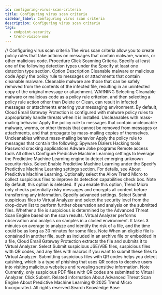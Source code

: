 ```yaml
---
id: configuring-virus-scan-criteria
title: Configuring virus scan criteria
sidebar_label: Configuring virus scan criteria
description: Configuring virus scan criteria
tags:
  - endpoint-security
  - trend-vision-one
---
```


/*<![CDATA[*/ $('#title').html($('meta[name=map-description]').attr('content')); /*]]>*/ Configuring virus scan criteria The virus scan criteria allow you to create policy rules that take actions on messages that contain malware, worms, or other malicious code. Procedure Click Scanning Criteria. Specify at least one of the following detection types under the Specify at least one detection type section. Option Description Cleanable malware or malicious code Apply the policy rule to messages or attachments that contain cleanable malware. Cleanable malware are those that can be safely removed from the contents of the infected file, resulting in an uninfected copy of the original message or attachment. WARNING Selecting Cleanable malware or malicious code as a policy rule criterion, and then selecting a policy rule action other than Delete or Clean, can result in infected messages or attachments entering your messaging environment. By default, Cloud Email Gateway Protection is configured with malware policy rules to appropriately handle threats when it is installed. Uncleanables with mass-mailing behavior Apply the policy rule to messages that contain uncleanable malware, worms, or other threats that cannot be removed from messages or attachments, and that propagate by mass-mailing copies of themselves. Uncleanables without mass-mailing behavior Apply the policy rule to messages that contain the following: Spyware Dialers Hacking tools Password cracking applications Adware Joke programs Remote access tools All others Configure Predictive Machine Learning settings to leverage the Predictive Machine Learning engine to detect emerging unknown security risks. Select Enable Predictive Machine Learning under the Specify Predictive Machine Learning settings section. For details, see About Predictive Machine Learning. Optionally select the Allow Trend Micro to collect suspicious files to improve its detection capabilities check box. Note By default, this option is selected. If you enable this option, Trend Micro only checks potentially risky messages and encrypts all content before transferring any information. Specify advanced settings. Select Submit suspicious files to Virtual Analyzer and select the security level from the drop-down list to perform further observation and analysis on the submitted files. Whether a file is suspicious is determined by the Advanced Threat Scan Engine based on the scan results. Virtual Analyzer performs observation and analysis on samples in a closed environment. It takes 3 minutes on average to analyze and identify the risk of a file, and the time could be as long as 30 minutes for some files. Note When an eligible file is contained in another file, such as included in an archive file or embedded in a file, Cloud Email Gateway Protection extracts the file and submits it to Virtual Analyzer. Select Submit suspicious JSE/VBE files, suspicious files with QR codes, and any files with macros if you want to submit these files to Virtual Analyzer. Submitting suspicious files with QR codes helps you detect quishing, which is a type of phishing that uses QR codes to deceive users into visiting malicious websites and revealing sensitive information. Note Currently, only suspicious PDF files with QR codes are submitted to Virtual Analyzer. Click Submit. Related information About Advanced Threat Scan Engine About Predictive Machine Learning © 2025 Trend Micro Incorporated. All rights reserved.Search Knowledge Base